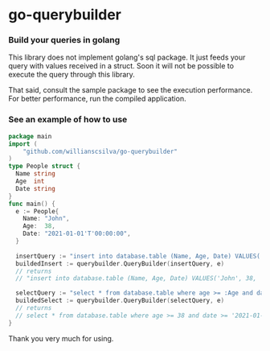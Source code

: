 # go-querybuilder
### Build your queries in golang

This library does not implement golang's sql package. It just feeds your query with values received in a struct. Soon it will not be possible to execute the query through this library.

That said, consult the sample package to see the execution performance. For better performance, run the compiled application.

### See an example of how to use
```go
package main
import (
	"github.com/willianscsilva/go-querybuilder"
)
type People struct {
  Name string
  Age  int
  Date string
}
func main() {
  e := People{
    Name: "John",
    Age:  38,
    Date: "2021-01-01'T'00:00:00",
  }
  
  insertQuery := "insert into database.table (Name, Age, Date) VALUES(:Name, :Age, :Date)"
  buildedInsert := querybuilder.QueryBuilder(insertQuery, e)
  // returns
  // "insert into database.table (Name, Age, Date) VALUES('John', 38, '2021-01-01'T'09:08:00')"

  selectQuery := "select * from database.table where age >= :Age and date >= :Date and name = :Name)"
  buildedSelect := querybuilder.QueryBuilder(selectQuery, e)
  // returns
  // select * from database.table where age >= 38 and date >= '2021-01-01'T'09:08:00' and name = 'John'
}
```

Thank you very much for using.
